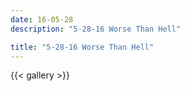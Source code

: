 ```yaml
---
date: 16-05-28
description: "5-28-16 Worse Than Hell"

title: "5-28-16 Worse Than Hell"
---
```

{{< gallery >}}
